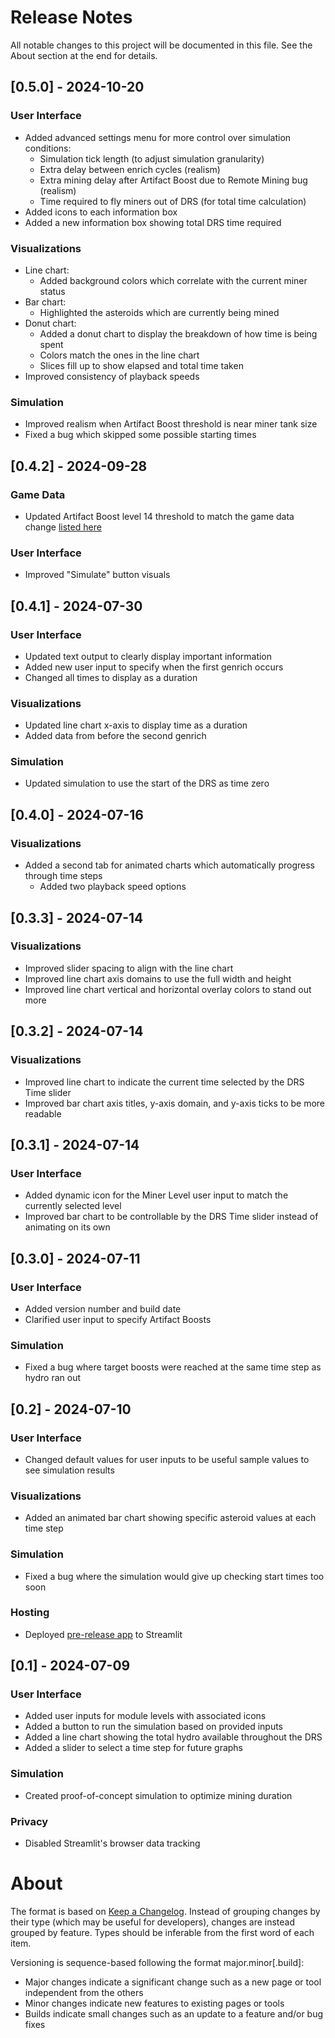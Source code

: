 # Release Notes

All notable changes to this project will be documented in this file. See the About section at the end for details.


## [0.5.0] - 2024-10-20

### User Interface
- Added advanced settings menu for more control over simulation conditions:
    - Simulation tick length (to adjust simulation granularity)
    - Extra delay between enrich cycles (realism)
    - Extra mining delay after Artifact Boost due to Remote Mining bug (realism)
    - Time required to fly miners out of DRS (for total time calculation)
- Added icons to each information box
- Added a new information box showing total DRS time required

### Visualizations
- Line chart:
    - Added background colors which correlate with the current miner status
- Bar chart:
    - Highlighted the asteroids which are currently being mined
- Donut chart:
    - Added a donut chart to display the breakdown of how time is being spent
    - Colors match the ones in the line chart
    - Slices fill up to show elapsed and total time taken
- Improved consistency of playback speeds

### Simulation
- Improved realism when Artifact Boost threshold is near miner tank size
- Fixed a bug which skipped some possible starting times


## [0.4.2] - 2024-09-28

### Game Data
- Updated Artifact Boost level 14 threshold to match the game data change [listed here](http://blog.hadesstar.com/2024/09/server-update-september-17.html)

### User Interface
- Improved "Simulate" button visuals


## [0.4.1] - 2024-07-30

### User Interface
- Updated text output to clearly display important information
- Added new user input to specify when the first genrich occurs
- Changed all times to display as a duration

### Visualizations
- Updated line chart x-axis to display time as a duration
- Added data from before the second genrich

### Simulation
- Updated simulation to use the start of the DRS as time zero


## [0.4.0] - 2024-07-16

### Visualizations
- Added a second tab for animated charts which automatically progress through time steps
    - Added two playback speed options


## [0.3.3] - 2024-07-14

### Visualizations
- Improved slider spacing to align with the line chart
- Improved line chart axis domains to use the full width and height
- Improved line chart vertical and horizontal overlay colors to stand out more


## [0.3.2] - 2024-07-14

### Visualizations
- Improved line chart to indicate the current time selected by the DRS Time slider
- Improved bar chart axis titles, y-axis domain, and y-axis ticks to be more readable


## [0.3.1] - 2024-07-14

### User Interface
- Added dynamic icon for the Miner Level user input to match the currently selected level
- Improved bar chart to be controllable by the DRS Time slider instead of animating on its own


## [0.3.0] - 2024-07-11

### User Interface
- Added version number and build date
- Clarified user input to specify Artifact Boosts

### Simulation
- Fixed a bug where target boosts were reached at the same time step as hydro ran out


## [0.2] - 2024-07-10

### User Interface
- Changed default values for user inputs to be useful sample values to see simulation results

### Visualizations
- Added an animated bar chart showing specific asteroid values at each time step

### Simulation
- Fixed a bug where the simulation would give up checking start times too soon

### Hosting
- Deployed [pre-release app](https://dn-toolbox.streamlit.app/) to Streamlit


## [0.1] - 2024-07-09

### User Interface
- Added user inputs for module levels with associated icons
- Added a button to run the simulation based on provided inputs
- Added a line chart showing the total hydro available throughout the DRS
- Added a slider to select a time step for future graphs

### Simulation
- Created proof-of-concept simulation to optimize mining duration

### Privacy
- Disabled Streamlit's browser data tracking


# About

The format is based on [Keep a Changelog](https://keepachangelog.com/en/1.1.0/).
Instead of grouping changes by their type (which may be useful for developers), changes are instead grouped by feature. Types should be inferable from the first word of each item.

Versioning is sequence-based following the format major.minor\[.build\]:
- Major changes indicate a significant change such as a new page or tool independent from the others
- Minor changes indicate new features to existing pages or tools
- Builds indicate small changes such as an update to a feature and/or bug fixes